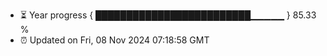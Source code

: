 - ⏳ Year progress { █████████████████████████▁▁▁▁▁ } 85.33 %
- ⏰ Updated on Fri, 08 Nov 2024 07:18:58 GMT

